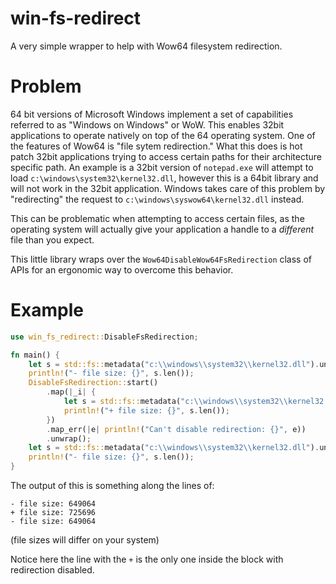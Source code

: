 # win-fs-redirect
A very simple wrapper to help with Wow64 filesystem redirection.

# Problem
64 bit versions of Microsoft Windows implement a set of capabilities referred to as
"Windows on Windows" or WoW. This enables 32bit applications to operate natively 
on top of the 64 operating system. One of the features of Wow64 is "file sytem
redirection." What this does is hot patch 32bit applications trying to access certain
paths for their architecture specific path. An example is a 32bit version of `notepad.exe`
will attempt to load `c:\windows\system32\kernel32.dll`, however this is a 64bit library
and will not work in the 32bit application. Windows takes care of this problem by "redirecting"
the request to `c:\windows\syswow64\kernel32.dll` instead.

This can be problematic when attempting to access certain files, as the operating system 
will actually give your application a handle to a _different_ file than you expect.

This little library wraps over the `Wow64DisableWow64FsRedirection` class of APIs for an 
ergonomic way to overcome this behavior.

# Example
```rust
use win_fs_redirect::DisableFsRedirection;

fn main() {
    let s = std::fs::metadata("c:\\windows\\system32\\kernel32.dll").unwrap();
    println!("- file size: {}", s.len());
    DisableFsRedirection::start()
        .map(|_i| {
            let s = std::fs::metadata("c:\\windows\\system32\\kernel32.dll").unwrap();
            println!("+ file size: {}", s.len());
        })
        .map_err(|e| println!("Can't disable redirection: {}", e))
        .unwrap();
    let s = std::fs::metadata("c:\\windows\\system32\\kernel32.dll").unwrap();
    println!("- file size: {}", s.len());
}
```

The output of this is something along the lines of:
```
- file size: 649064
+ file size: 725696
- file size: 649064
```
(file sizes will differ on your system)

Notice here the line with the `+` is the only one inside the block with redirection disabled.
